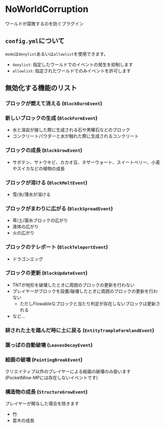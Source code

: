 # NoWorldCorruption
ワールドが腐敗するのを防ぐプラグイン

## `config.yml`について
`mode`は`denylist`あるいは`allowlist`を使用できます。  
- `denylist`: 指定したワールドでのイベントの発生を抑制します
- `allowlist`: 指定されたワールドでのみイベントを許可します

## 無効化する機能のリスト
### ブロックが燃えて消える (`BlockBurnEvent`)
### 新しいブロックの生成 (`BlockFormEvent`)
- 水と溶岩が接した際に生成される石や黒曜石などのブロック
- コンクリートパウダーと水が触れた際に生成されるコンクリート
### ブロックの成長 (`BlockGrowEvent`)
- サボテン、サトウキビ、カカオ豆、ネザーウォート、スイートベリー、小麦やスイカなどの植物の成長
### ブロックが溶ける (`BlockMeltEvent`)
- 雪/氷/薄氷が溶ける
### ブロックがまわりに広がる (`BlockSpreadEvent`)
- 草/土/菌糸ブロックの広がり
- 液体の広がり
- 火の広がり
### ブロックのテレポート (`BlockTeleportEvent`)
- ドラゴンエッグ
### ブロックの更新 (`BlockUpdateEvent`)
- TNTが地形を破壊したときに周囲のブロックの更新を行わない
- プレイヤーがブロックを設置/破壊したときに周囲のブロックの更新を行わない
  - ただしFlowableなブロックと当たり判定が存在しないブロックは更新される
- など…
### 耕された土を踏んだ時に土に戻る (`EntityTrampleFarmlandEvent`)
### 葉っぱの自動破壊 (`LeavesDecayEvent`)
### 絵画の破壊 (`PaintingBreakEvent`)
クリエイティブ以外のプレイヤーによる絵画の破壊のみ扱います  
(PocketMine-MPには存在しないイベントです)
### 構造物の成長 (`StructureGrowEvent`)
プレイヤーが関与した場合を除きます
- 竹
- 苗木の成長
